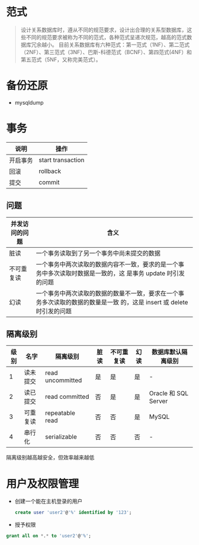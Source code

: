# 范式

> 设计关系数据库时，遵从不同的规范要求，设计出合理的关系型数据库，这些不同的规范要求被称为不同的范式，各种范式呈递次规范，越高的范式数据库冗余越小。 目前关系数据库有六种范式：第一范式（1NF）、第二范式（2NF）、第三范式（3NF）、巴斯-科德范式（BCNF）、第四范式(4NF）和第五范式（5NF，又称完美范式）。

# 备份还原

- mysqldump

# 事务

说明   | 操作
---- | -----------------
开启事务 | start transaction
回滚   | rollback
提交   | commit

## 问题

并发访问的问题 | 含义
------- | -------------------------------------------------------------------
脏读      | 一个事务读取到了另一个事务中尚未提交的数据
不可重复读   | 一个事务中两次读取的数据内容不一致，要求的是一个事务中多次读取时数据是一致的，这 是事务 update 时引发的问题
幻读      | 一个事务中两次读取的数据的数量不一致，要求在一个事务多次读取的数据的数量是一致 的，这是 insert 或 delete 时引发的问题

## 隔离级别

级别 | 名字   | 隔离级别             | 脏读 | 不可重复读 | 幻读 | 数据库默认隔离级别
-- | ---- | ---------------- | -- | ----- | -- | -------------------
1  | 读未提交 | read uncommitted | 是  | 是     | 是  | -
2  | 读已提交 | read committed   | 否  | 是     | 是  | Oracle 和 SQL Server
3  | 可重复读 | repeatable read  | 否  | 否     | 是  | MySQL
4  | 串行化  | serializable     | 否  | 否     | 否  | -

 隔离级别越高越安全，但效率越来越低

 # 用户及权限管理

- 创建一个能在主机登录的用户
  
  ```sql
  create user 'user2'@'%' identified by '123';
  ```

- 授予权限

```sql
grant all on *.* to 'user2'@'%';
```
  
